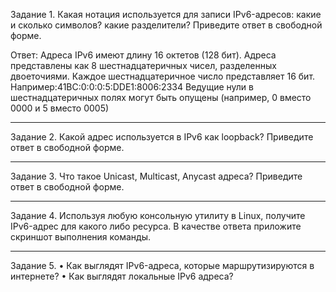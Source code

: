 Задание 1.
Какая нотация используется для записи IPv6-адресов:
какие и сколько символов?
какие разделители?
Приведите ответ в свободной форме.


Ответ:
Адреса IPv6 имеют длину 16 октетов (128 бит). Адреса представлены как 8 шестнадцатеричных чисел, разделенных двоеточиями. Каждое шестнадцатеричное число представляет 16 бит. 
Например:41BC:0:0:0:5:DDE1:8006:2334
Ведущие нули в шестнадцатеричных полях могут быть опущены (например, 0 вместо 0000 и 5 вместо 0005)


________________________________________
Задание 2.
Какой адрес используется в IPv6 как loopback?
Приведите ответ в свободной форме.
________________________________________
Задание 3.
Что такое Unicast, Multicast, Anycast адреса?
Приведите ответ в свободной форме.
________________________________________
Задание 4.
Используя любую консольную утилиту в Linux, получите IPv6-адрес для какого либо ресурса.
В качестве ответа приложите скриншот выполнения команды.
________________________________________
Задание 5.
•	Как выглядят IPv6-адреса, которые маршрутизируются в интернете?
•	Как выглядят локальные IPv6 адреса?
